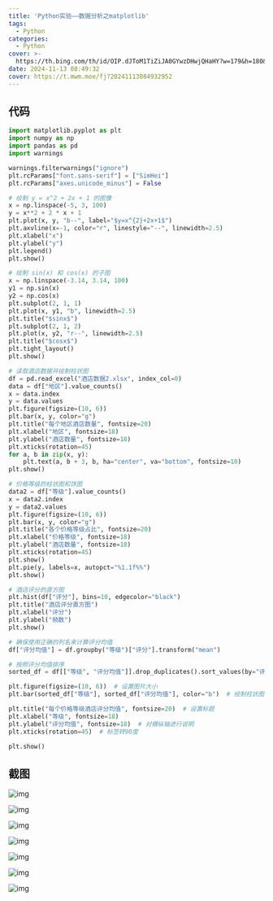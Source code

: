 ```yaml
---
title: 'Python实验——数据分析之matplotlib'
tags:
  - Python
categories:
  - Python
cover: >-
  https://th.bing.com/th/id/OIP.dJToM1TiZiJA0GYwzDHwjQHaHY?w=179&h=180&c=7&r=0&o=5&pid=1.7
date: 2024-11-13 08:49:32
cover: https://t.mwm.moe/fj?20241113084932952
---
```


## 代码

```py
import matplotlib.pyplot as plt
import numpy as np
import pandas as pd
import warnings

warnings.filterwarnings("ignore")
plt.rcParams["font.sans-serif"] = ["SimHei"]
plt.rcParams["axes.unicode_minus"] = False

# 绘制 y = x^2 + 2x + 1 的图像
x = np.linspace(-5, 3, 100)
y = x**2 + 2 * x + 1
plt.plot(x, y, "b--", label="$y=x^{2}+2x+1$")
plt.axvline(x=-1, color="r", linestyle="--", linewidth=2.5)
plt.xlabel("x")
plt.ylabel("y")
plt.legend()
plt.show()

# 绘制 sin(x) 和 cos(x) 的子图
x = np.linspace(-3.14, 3.14, 100)
y1 = np.sin(x)
y2 = np.cos(x)
plt.subplot(2, 1, 1)
plt.plot(x, y1, "b", linewidth=2.5)
plt.title("$sinx$")
plt.subplot(2, 1, 2)
plt.plot(x, y2, "r--", linewidth=2.5)
plt.title("$cosx$")
plt.tight_layout()
plt.show()

# 读取酒店数据并绘制柱状图
df = pd.read_excel("酒店数据2.xlsx", index_col=0)
data = df["地区"].value_counts()
x = data.index
y = data.values
plt.figure(figsize=(10, 6))
plt.bar(x, y, color="g")
plt.title("每个地区酒店数量", fontsize=20)
plt.xlabel("地区", fontsize=18)
plt.ylabel("酒店数量", fontsize=18)
plt.xticks(rotation=45)
for a, b in zip(x, y):
    plt.text(a, b + 3, b, ha="center", va="bottom", fontsize=10)
plt.show()

# 价格等级的柱状图和饼图
data2 = df["等级"].value_counts()
x = data2.index
y = data2.values
plt.figure(figsize=(10, 6))
plt.bar(x, y, color="g")
plt.title("各个价格等级占比", fontsize=20)
plt.xlabel("价格等级", fontsize=18)
plt.ylabel("酒店数量", fontsize=18)
plt.xticks(rotation=45)
plt.show()
plt.pie(y, labels=x, autopct="%1.1f%%")
plt.show()

# 酒店评分的直方图
plt.hist(df["评分"], bins=10, edgecolor="black")
plt.title("酒店评分直方图")
plt.xlabel("评分")
plt.ylabel("频数")
plt.show()

# 确保使用正确的列名来计算评分均值
df["评分均值"] = df.groupby("等级")["评分"].transform("mean")

# 按照评分均值排序
sorted_df = df[["等级", "评分均值"]].drop_duplicates().sort_values(by="评分均值")

plt.figure(figsize=(10, 6))  # 设置图片大小
plt.bar(sorted_df["等级"], sorted_df["评分均值"], color="b")  # 绘制柱状图

plt.title("每个价格等级酒店评分均值", fontsize=20)  # 设置标题
plt.xlabel("等级", fontsize=18)
plt.ylabel("评分均值", fontsize=18)  # 对横纵轴进行说明
plt.xticks(rotation=45)  # 标签转90度

plt.show()

```

## 截图

![img](https://picx.zhimg.com/80/v2-a415d2f26f7bdda9ea7a41bca004184b.png)

![img](https://picx.zhimg.com/80/v2-eae1c71d796e8557db45c8561a6eeb20.png)

![img](https://pic1.zhimg.com/80/v2-a9f33eeddfb238d4dc982c29914ebb2b.png)

![img](https://picx.zhimg.com/80/v2-26289929eb484776239311a94288eff8.png)

![img](https://pica.zhimg.com/80/v2-a73b87205f95efbed50c34dfa546cbcb.png)

![img](https://picx.zhimg.com/80/v2-6b8548cb121f8c0cbf0dfbdc194d33e5.png)

![img](https://pic1.zhimg.com/80/v2-8374954247c4328c04362909b15d02b0.png)
